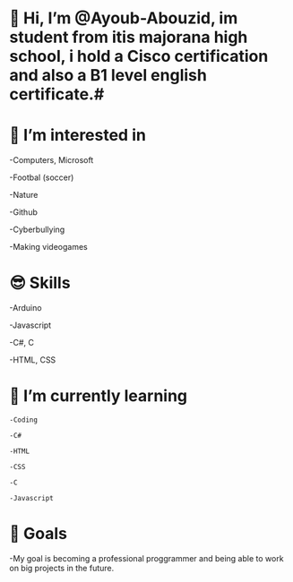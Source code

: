 # **👋 Hi, I’m @Ayoub-Abouzid, im student from itis majorana high school, i hold a Cisco certification and also a B1 level english certificate.**#

 
  
# 👀 I’m interested in
  
  -Computers, Microsoft

  -Footbal (soccer)

  -Nature

  -Github

  -Cyberbullying

  -Making videogames


#  😎 Skills 

  -Arduino

  -Javascript

  -C#, C

  -HTML, CSS
  
  
# 🌱 I’m currently learning

    -Coding

    -C#

    -HTML

    -CSS

    -C

    -Javascript


 # 🎯 Goals

  -My goal is becoming a professional proggrammer and being able to work on big projects in the future.


  

<!---
Ayoub-Abouzid/Ayoub-Abouzid is a ✨ special ✨ repository because its `README.md` (this file) appears on your GitHub profile.
You can click the Preview link to take a look at your changes.
--->
